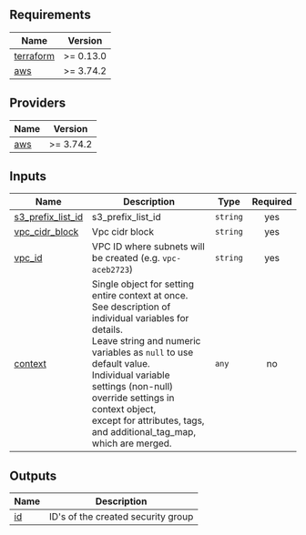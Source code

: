 <!-- BEGIN_TF_DOCS -->
## Requirements

| Name | Version |
|------|---------|
| <a name="requirement_terraform"></a> [terraform](#requirement\_terraform) | >= 0.13.0 |
| <a name="requirement_aws"></a> [aws](#requirement\_aws) | >= 3.74.2 |

## Providers

| Name | Version |
|------|---------|
| <a name="provider_aws"></a> [aws](#provider\_aws) | >= 3.74.2 |

## Inputs

| Name | Description | Type | Required |
|------|-------------|------|:--------:|
| <a name="input_s3_prefix_list_id"></a> [s3\_prefix\_list\_id](#input\_s3\_prefix\_list\_id) | s3\_prefix\_list\_id | `string` | yes |
| <a name="input_vpc_cidr_block"></a> [vpc\_cidr\_block](#input\_vpc\_cidr\_block) | Vpc cidr block | `string` | yes |
| <a name="input_vpc_id"></a> [vpc\_id](#input\_vpc\_id) | VPC ID where subnets will be created (e.g. `vpc-aceb2723`) | `string` | yes |
| <a name="input_context"></a> [context](#input\_context) | Single object for setting entire context at once.<br/>See description of individual variables for details.<br/>Leave string and numeric variables as `null` to use default value.<br/>Individual variable settings (non-null) override settings in context object,<br/>except for attributes, tags, and additional\_tag\_map, which are merged. | `any` | no |

## Outputs

| Name | Description |
|------|-------------|
| <a name="output_id"></a> [id](#output\_id) | ID's of the created security group |
<!-- END_TF_DOCS -->